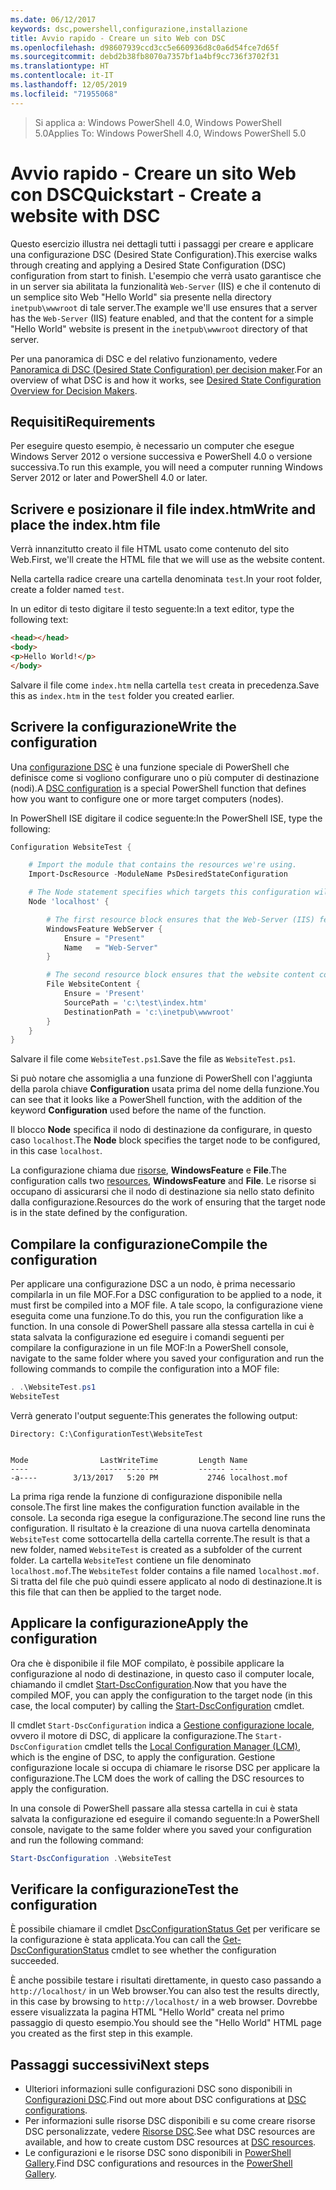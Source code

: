 ```yaml
---
ms.date: 06/12/2017
keywords: dsc,powershell,configurazione,installazione
title: Avvio rapido - Creare un sito Web con DSC
ms.openlocfilehash: d98607939ccd3cc5e660936d8c0a6d54fce7d65f
ms.sourcegitcommit: debd2b38fb8070a7357bf1a4bf9cc736f3702f31
ms.translationtype: HT
ms.contentlocale: it-IT
ms.lasthandoff: 12/05/2019
ms.locfileid: "71955068"
---
```

> <span data-ttu-id="f0b8f-103">Si applica a: Windows PowerShell 4.0, Windows PowerShell 5.0</span><span class="sxs-lookup"><span data-stu-id="f0b8f-103">Applies To: Windows PowerShell 4.0, Windows PowerShell 5.0</span></span>

# <a name="quickstart---create-a-website-with-dsc"></a><span data-ttu-id="f0b8f-104">Avvio rapido - Creare un sito Web con DSC</span><span class="sxs-lookup"><span data-stu-id="f0b8f-104">Quickstart - Create a website with DSC</span></span>

<span data-ttu-id="f0b8f-105">Questo esercizio illustra nei dettagli tutti i passaggi per creare e applicare una configurazione DSC (Desired State Configuration).</span><span class="sxs-lookup"><span data-stu-id="f0b8f-105">This exercise walks through creating and applying a Desired State Configuration (DSC) configuration from start to finish.</span></span>
<span data-ttu-id="f0b8f-106">L'esempio che verrà usato garantisce che in un server sia abilitata la funzionalità `Web-Server` (IIS) e che il contenuto di un semplice sito Web "Hello World" sia presente nella directory `inetpub\wwwroot` di tale server.</span><span class="sxs-lookup"><span data-stu-id="f0b8f-106">The example we'll use ensures that a server has the `Web-Server` (IIS) feature enabled, and that the content for a simple "Hello World" website is present in the `inetpub\wwwroot` directory of that server.</span></span>

<span data-ttu-id="f0b8f-107">Per una panoramica di DSC e del relativo funzionamento, vedere [Panoramica di DSC (Desired State Configuration) per decision maker](../overview/decisionMaker.md).</span><span class="sxs-lookup"><span data-stu-id="f0b8f-107">For an overview of what DSC is and how it works, see [Desired State Configuration Overview for Decision Makers](../overview/decisionMaker.md).</span></span>

## <a name="requirements"></a><span data-ttu-id="f0b8f-108">Requisiti</span><span class="sxs-lookup"><span data-stu-id="f0b8f-108">Requirements</span></span>

<span data-ttu-id="f0b8f-109">Per eseguire questo esempio, è necessario un computer che esegue Windows Server 2012 o versione successiva e PowerShell 4.0 o versione successiva.</span><span class="sxs-lookup"><span data-stu-id="f0b8f-109">To run this example, you will need a computer running Windows Server 2012 or later and PowerShell 4.0 or later.</span></span>

## <a name="write-and-place-the-indexhtm-file"></a><span data-ttu-id="f0b8f-110">Scrivere e posizionare il file index.htm</span><span class="sxs-lookup"><span data-stu-id="f0b8f-110">Write and place the index.htm file</span></span>

<span data-ttu-id="f0b8f-111">Verrà innanzitutto creato il file HTML usato come contenuto del sito Web.</span><span class="sxs-lookup"><span data-stu-id="f0b8f-111">First, we'll create the HTML file that we will use as the website content.</span></span>

<span data-ttu-id="f0b8f-112">Nella cartella radice creare una cartella denominata `test`.</span><span class="sxs-lookup"><span data-stu-id="f0b8f-112">In your root folder, create a folder named `test`.</span></span>

<span data-ttu-id="f0b8f-113">In un editor di testo digitare il testo seguente:</span><span class="sxs-lookup"><span data-stu-id="f0b8f-113">In a text editor, type the following text:</span></span>

```html
<head></head>
<body>
<p>Hello World!</p>
</body>
```

<span data-ttu-id="f0b8f-114">Salvare il file come `index.htm` nella cartella `test` creata in precedenza.</span><span class="sxs-lookup"><span data-stu-id="f0b8f-114">Save this as `index.htm` in the `test` folder you created earlier.</span></span>

## <a name="write-the-configuration"></a><span data-ttu-id="f0b8f-115">Scrivere la configurazione</span><span class="sxs-lookup"><span data-stu-id="f0b8f-115">Write the configuration</span></span>

<span data-ttu-id="f0b8f-116">Una [configurazione DSC](../configurations/configurations.md) è una funzione speciale di PowerShell che definisce come si vogliono configurare uno o più computer di destinazione (nodi).</span><span class="sxs-lookup"><span data-stu-id="f0b8f-116">A [DSC configuration](../configurations/configurations.md) is a special PowerShell function that defines how you want to configure one or more target computers (nodes).</span></span>

<span data-ttu-id="f0b8f-117">In PowerShell ISE digitare il codice seguente:</span><span class="sxs-lookup"><span data-stu-id="f0b8f-117">In the PowerShell ISE, type the following:</span></span>

```powershell
Configuration WebsiteTest {

    # Import the module that contains the resources we're using.
    Import-DscResource -ModuleName PsDesiredStateConfiguration

    # The Node statement specifies which targets this configuration will be applied to.
    Node 'localhost' {

        # The first resource block ensures that the Web-Server (IIS) feature is enabled.
        WindowsFeature WebServer {
            Ensure = "Present"
            Name   = "Web-Server"
        }

        # The second resource block ensures that the website content copied to the website root folder.
        File WebsiteContent {
            Ensure = 'Present'
            SourcePath = 'c:\test\index.htm'
            DestinationPath = 'c:\inetpub\wwwroot'
        }
    }
}
```

<span data-ttu-id="f0b8f-118">Salvare il file come `WebsiteTest.ps1`.</span><span class="sxs-lookup"><span data-stu-id="f0b8f-118">Save the file as `WebsiteTest.ps1`.</span></span>

<span data-ttu-id="f0b8f-119">Si può notare che assomiglia a una funzione di PowerShell con l'aggiunta della parola chiave **Configuration** usata prima del nome della funzione.</span><span class="sxs-lookup"><span data-stu-id="f0b8f-119">You can see that it looks like a PowerShell function, with the addition of the keyword **Configuration** used before the name of the function.</span></span>

<span data-ttu-id="f0b8f-120">Il blocco **Node** specifica il nodo di destinazione da configurare, in questo caso `localhost`.</span><span class="sxs-lookup"><span data-stu-id="f0b8f-120">The **Node** block specifies the target node to be configured, in this case `localhost`.</span></span>

<span data-ttu-id="f0b8f-121">La configurazione chiama due [risorse](../resources/resources.md), **WindowsFeature** e **File**.</span><span class="sxs-lookup"><span data-stu-id="f0b8f-121">The configuration calls two [resources](../resources/resources.md), **WindowsFeature** and **File**.</span></span>
<span data-ttu-id="f0b8f-122">Le risorse si occupano di assicurarsi che il nodo di destinazione sia nello stato definito dalla configurazione.</span><span class="sxs-lookup"><span data-stu-id="f0b8f-122">Resources do the work of ensuring that the target node is in the state defined by the configuration.</span></span>

## <a name="compile-the-configuration"></a><span data-ttu-id="f0b8f-123">Compilare la configurazione</span><span class="sxs-lookup"><span data-stu-id="f0b8f-123">Compile the configuration</span></span>

<span data-ttu-id="f0b8f-124">Per applicare una configurazione DSC a un nodo, è prima necessario compilarla in un file MOF.</span><span class="sxs-lookup"><span data-stu-id="f0b8f-124">For a DSC configuration to be applied to a node, it must first be compiled into a MOF file.</span></span>
<span data-ttu-id="f0b8f-125">A tale scopo, la configurazione viene eseguita come una funzione.</span><span class="sxs-lookup"><span data-stu-id="f0b8f-125">To do this, you run the configuration like a function.</span></span>
<span data-ttu-id="f0b8f-126">In una console di PowerShell passare alla stessa cartella in cui è stata salvata la configurazione ed eseguire i comandi seguenti per compilare la configurazione in un file MOF:</span><span class="sxs-lookup"><span data-stu-id="f0b8f-126">In a PowerShell console, navigate to the same folder where you saved your configuration and run the following commands to compile the configuration into a MOF file:</span></span>

```powershell
. .\WebsiteTest.ps1
WebsiteTest
```

<span data-ttu-id="f0b8f-127">Verrà generato l'output seguente:</span><span class="sxs-lookup"><span data-stu-id="f0b8f-127">This generates the following output:</span></span>

```
Directory: C:\ConfigurationTest\WebsiteTest


Mode                LastWriteTime         Length Name
----                -------------         ------ ----
-a----        3/13/2017   5:20 PM           2746 localhost.mof
```

<span data-ttu-id="f0b8f-128">La prima riga rende la funzione di configurazione disponibile nella console.</span><span class="sxs-lookup"><span data-stu-id="f0b8f-128">The first line makes the configuration function available in the console.</span></span>
<span data-ttu-id="f0b8f-129">La seconda riga esegue la configurazione.</span><span class="sxs-lookup"><span data-stu-id="f0b8f-129">The second line runs the configuration.</span></span>
<span data-ttu-id="f0b8f-130">Il risultato è la creazione di una nuova cartella denominata `WebsiteTest` come sottocartella della cartella corrente.</span><span class="sxs-lookup"><span data-stu-id="f0b8f-130">The result is that a new folder, named `WebsiteTest` is created as a subfolder of the current folder.</span></span>
<span data-ttu-id="f0b8f-131">La cartella `WebsiteTest` contiene un file denominato `localhost.mof`.</span><span class="sxs-lookup"><span data-stu-id="f0b8f-131">The `WebsiteTest` folder contains a file named `localhost.mof`.</span></span>
<span data-ttu-id="f0b8f-132">Si tratta del file che può quindi essere applicato al nodo di destinazione.</span><span class="sxs-lookup"><span data-stu-id="f0b8f-132">It is this file that can then be applied to the target node.</span></span>

## <a name="apply-the-configuration"></a><span data-ttu-id="f0b8f-133">Applicare la configurazione</span><span class="sxs-lookup"><span data-stu-id="f0b8f-133">Apply the configuration</span></span>

<span data-ttu-id="f0b8f-134">Ora che è disponibile il file MOF compilato, è possibile applicare la configurazione al nodo di destinazione, in questo caso il computer locale, chiamando il cmdlet [Start-DscConfiguration](/powershell/module/psdesiredstateconfiguration/start-dscconfiguration).</span><span class="sxs-lookup"><span data-stu-id="f0b8f-134">Now that you have the compiled MOF, you can apply the configuration to the target node (in this case, the local computer) by calling the [Start-DscConfiguration](/powershell/module/psdesiredstateconfiguration/start-dscconfiguration) cmdlet.</span></span>

<span data-ttu-id="f0b8f-135">Il cmdlet `Start-DscConfiguration` indica a [Gestione configurazione locale](../managing-nodes/metaConfig.md), ovvero il motore di DSC, di applicare la configurazione.</span><span class="sxs-lookup"><span data-stu-id="f0b8f-135">The `Start-DscConfiguration` cmdlet tells the [Local Configuration Manager (LCM)](../managing-nodes/metaConfig.md), which is the engine of DSC, to apply the configuration.</span></span>
<span data-ttu-id="f0b8f-136">Gestione configurazione locale si occupa di chiamare le risorse DSC per applicare la configurazione.</span><span class="sxs-lookup"><span data-stu-id="f0b8f-136">The LCM does the work of calling the DSC resources to apply the configuration.</span></span>

<span data-ttu-id="f0b8f-137">In una console di PowerShell passare alla stessa cartella in cui è stata salvata la configurazione ed eseguire il comando seguente:</span><span class="sxs-lookup"><span data-stu-id="f0b8f-137">In a PowerShell console, navigate to the same folder where you saved your configuration and run the following command:</span></span>

```powershell
Start-DscConfiguration .\WebsiteTest
```

## <a name="test-the-configuration"></a><span data-ttu-id="f0b8f-138">Verificare la configurazione</span><span class="sxs-lookup"><span data-stu-id="f0b8f-138">Test the configuration</span></span>

<span data-ttu-id="f0b8f-139">È possibile chiamare il cmdlet [DscConfigurationStatus Get](/powershell/module/psdesiredstateconfiguration/get-dscconfigurationstatus) per verificare se la configurazione è stata applicata.</span><span class="sxs-lookup"><span data-stu-id="f0b8f-139">You can call the [Get-DscConfigurationStatus](/powershell/module/psdesiredstateconfiguration/get-dscconfigurationstatus) cmdlet to see whether the configuration succeeded.</span></span>

<span data-ttu-id="f0b8f-140">È anche possibile testare i risultati direttamente, in questo caso passando a `http://localhost/` in un Web browser.</span><span class="sxs-lookup"><span data-stu-id="f0b8f-140">You can also test the results directly, in this case by browsing to `http://localhost/` in a web browser.</span></span>
<span data-ttu-id="f0b8f-141">Dovrebbe essere visualizzata la pagina HTML "Hello World" creata nel primo passaggio di questo esempio.</span><span class="sxs-lookup"><span data-stu-id="f0b8f-141">You should see the "Hello World" HTML page you created as the first step in this example.</span></span>

## <a name="next-steps"></a><span data-ttu-id="f0b8f-142">Passaggi successivi</span><span class="sxs-lookup"><span data-stu-id="f0b8f-142">Next steps</span></span>

- <span data-ttu-id="f0b8f-143">Ulteriori informazioni sulle configurazioni DSC sono disponibili in [Configurazioni DSC](../configurations/configurations.md).</span><span class="sxs-lookup"><span data-stu-id="f0b8f-143">Find out more about DSC configurations at [DSC configurations](../configurations/configurations.md).</span></span>
- <span data-ttu-id="f0b8f-144">Per informazioni sulle risorse DSC disponibili e su come creare risorse DSC personalizzate, vedere [Risorse DSC](../resources/resources.md).</span><span class="sxs-lookup"><span data-stu-id="f0b8f-144">See what DSC resources are available, and how to create custom DSC resources at [DSC resources](../resources/resources.md).</span></span>
- <span data-ttu-id="f0b8f-145">Le configurazioni e le risorse DSC sono disponibili in [PowerShell Gallery](https://www.powershellgallery.com/).</span><span class="sxs-lookup"><span data-stu-id="f0b8f-145">Find DSC configurations and resources in the [PowerShell Gallery](https://www.powershellgallery.com/).</span></span>
